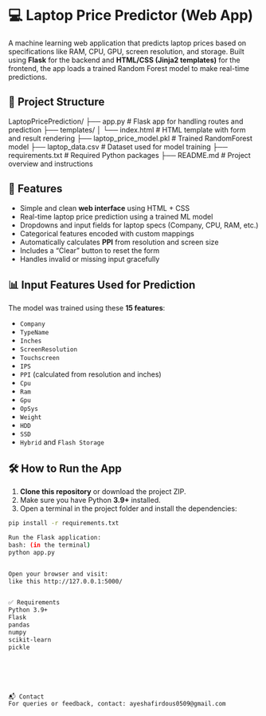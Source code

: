 # 💻 Laptop Price Predictor (Web App)

A machine learning web application that predicts laptop prices based on specifications like RAM, CPU, GPU, screen resolution, and storage. Built using **Flask** for the backend and **HTML/CSS (Jinja2 templates)** for the frontend, the app loads a trained Random Forest model to make real-time predictions.

## 📂 Project Structure
LaptopPricePrediction/
├── app.py # Flask app for handling routes and prediction
├── templates/
│ └── index.html # HTML template with form and result rendering
├── laptop_price_model.pkl # Trained RandomForest model
├── laptop_data.csv # Dataset used for model training
├── requirements.txt # Required Python packages
├── README.md # Project overview and instructions

## 📌 Features
- Simple and clean **web interface** using HTML + CSS
- Real-time laptop price prediction using a trained ML model
- Dropdowns and input fields for laptop specs (Company, CPU, RAM, etc.)
- Categorical features encoded with custom mappings
- Automatically calculates **PPI** from resolution and screen size
- Includes a “Clear” button to reset the form
- Handles invalid or missing input gracefully

## 📊 Input Features Used for Prediction

The model was trained using these **15 features**:

- `Company`
- `TypeName`
- `Inches`
- `ScreenResolution`
- `Touchscreen`
- `IPS`
- `PPI` (calculated from resolution and inches)
- `Cpu`
- `Ram`
- `Gpu`
- `OpSys`
- `Weight`
- `HDD`
- `SSD`
- `Hybrid` and `Flash Storage`


## 🛠 How to Run the App

1. **Clone this repository** or download the project ZIP.
2. Make sure you have Python **3.9+** installed.
3. Open a terminal in the project folder and install the dependencies:

```bash
pip install -r requirements.txt

Run the Flask application:
bash: (in the terminal)
python app.py


Open your browser and visit:
like this http://127.0.0.1:5000/ 


✅ Requirements
Python 3.9+
Flask
pandas
numpy
scikit-learn
pickle






📬 Contact
For queries or feedback, contact: ayeshafirdous0509@gmail.com

